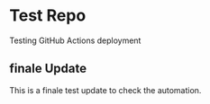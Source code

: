 
# Test Repo
Testing GitHub Actions deployment

## finale Update
This is a finale test update to check the automation.
